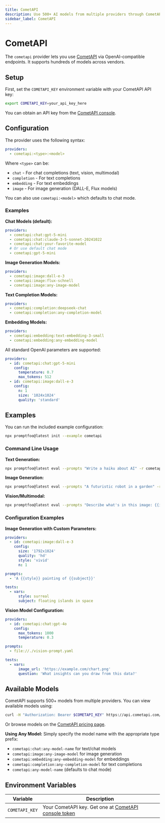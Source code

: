 ```yaml
---
title: CometAPI
description: Use 500+ AI models from multiple providers through CometAPI's unified OpenAI-compatible interface
sidebar_label: CometAPI
---
```


# CometAPI

The `cometapi` provider lets you use [CometAPI](https://www.cometapi.com/?utm_source=promptfoo&utm_campaign=integration&utm_medium=integration&utm_content=integration) via OpenAI-compatible endpoints. It supports hundreds of models across vendors.

## Setup

First, set the `COMETAPI_KEY` environment variable with your CometAPI API key:

```bash
export COMETAPI_KEY=your_api_key_here
```

You can obtain an API key from the [CometAPI console](https://api.cometapi.com/console/token).

## Configuration

The provider uses the following syntax:

```yaml
providers:
  - cometapi:<type>:<model>
```

Where `<type>` can be:

- `chat` - For chat completions (text, vision, multimodal)
- `completion` - For text completions
- `embedding` - For text embeddings
- `image` - For image generation (DALL-E, Flux models)

You can also use `cometapi:<model>` which defaults to chat mode.

### Examples

**Chat Models (default):**

```yaml
providers:
  - cometapi:chat:gpt-5-mini
  - cometapi:chat:claude-3-5-sonnet-20241022
  - cometapi:chat:your-favorite-model
  # Or use default chat mode
  - cometapi:gpt-5-mini
```

**Image Generation Models:**

```yaml
providers:
  - cometapi:image:dall-e-3
  - cometapi:image:flux-schnell
  - cometapi:image:any-image-model
```

**Text Completion Models:**

```yaml
providers:
  - cometapi:completion:deepseek-chat
  - cometapi:completion:any-completion-model
```

**Embedding Models:**

```yaml
providers:
  - cometapi:embedding:text-embedding-3-small
  - cometapi:embedding:any-embedding-model
```

All standard OpenAI parameters are supported:

```yaml
providers:
  - id: cometapi:chat:gpt-5-mini
    config:
      temperature: 0.7
      max_tokens: 512
  - id: cometapi:image:dall-e-3
    config:
      n: 1
      size: '1024x1024'
      quality: 'standard'
```

## Examples

You can run the included example configuration:

```bash
npx promptfoo@latest init --example cometapi
```

### Command Line Usage

**Text Generation:**

```bash
npx promptfoo@latest eval --prompts "Write a haiku about AI" -r cometapi:chat:gpt-5-mini
```

**Image Generation:**

```bash
npx promptfoo@latest eval --prompts "A futuristic robot in a garden" -r cometapi:image:dall-e-3
```

**Vision/Multimodal:**

```bash
npx promptfoo@latest eval --prompts "Describe what's in this image: {{image_url}}" --vars image_url="https://example.com/image.jpg" -r cometapi:chat:gpt-4o
```

### Configuration Examples

**Image Generation with Custom Parameters:**

```yaml
providers:
  - id: cometapi:image:dall-e-3
    config:
      size: '1792x1024'
      quality: 'hd'
      style: 'vivid'
      n: 1

prompts:
  - 'A {{style}} painting of {{subject}}'

tests:
  - vars:
      style: surreal
      subject: floating islands in space
```

**Vision Model Configuration:**

```yaml
providers:
  - id: cometapi:chat:gpt-4o
    config:
      max_tokens: 1000
      temperature: 0.3

prompts:
  - file://./vision-prompt.yaml

tests:
  - vars:
      image_url: 'https://example.com/chart.png'
      question: 'What insights can you draw from this data?'
```

## Available Models

CometAPI supports 500+ models from multiple providers. You can view available models using:

```bash
curl -H "Authorization: Bearer $COMETAPI_KEY" https://api.cometapi.com/v1/models
```

Or browse models on the [CometAPI pricing page](https://api.cometapi.com/pricing).

**Using Any Model:** Simply specify the model name with the appropriate type prefix:

- `cometapi:chat:any-model-name` for text/chat models
- `cometapi:image:any-image-model` for image generation
- `cometapi:embedding:any-embedding-model` for embeddings
- `cometapi:completion:any-completion-model` for text completions
- `cometapi:any-model-name` (defaults to chat mode)

## Environment Variables

| Variable       | Description                                                                                    |
| -------------- | ---------------------------------------------------------------------------------------------- |
| `COMETAPI_KEY` | Your CometAPI key. Get one at [CometAPI console token](https://api.cometapi.com/console/token) |
